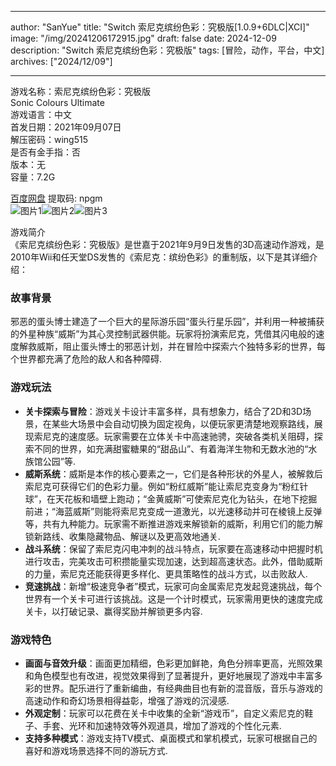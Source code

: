 
---
author: "SanYue"
title: "Switch 索尼克缤纷色彩：究极版[1.0.9+6DLC|XCI]"
image: "/img/20241206172915.jpg"
draft: false
date: 2024-12-09
description: "Switch 索尼克缤纷色彩：究极版"
tags: [冒险，动作，平台，中文]
archives: ["2024/12/09"]

---

游戏名称：索尼克缤纷色彩：究极版   
Sonic Colours Ultimate    
游戏语言：中文  
首发日期：2021年09月07日  
解压密码：wing515  
是否有金手指：否  
版本：无   
容量：7.2G

[百度网盘](https://pan.baidu.com/s/1zdVlsX2K1q2eI9iQjOwyew) 提取码: npgm  
![图片1](/img/5dccaad3.jpg)![图片2](/img/3ed9e38c.jpg)![图片3](/img/05807d4b.jpg)  

游戏简介  
《索尼克缤纷色彩：究极版》是世嘉于2021年9月9日发售的3D高速动作游戏，是2010年Wii和任天堂DS发售的《索尼克：缤纷色彩》的重制版，以下是其详细介绍：

### 故事背景
邪恶的蛋头博士建造了一个巨大的星际游乐园“蛋头行星乐园”，并利用一种被捕获的外星种族“威斯”为其心灵控制武器供能。玩家将扮演索尼克，凭借其闪电般的速度解救威斯，阻止蛋头博士的邪恶计划，并在冒险中探索六个独特多彩的世界，每个世界都充满了危险的敌人和各种障碍.

### 游戏玩法
- **关卡探索与冒险**：游戏关卡设计丰富多样，具有想象力，结合了2D和3D场景，在某些大场景中会自动切换为固定视角，以便玩家更清楚地观察路线，展现索尼克的速度感。玩家需要在立体关卡中高速驰骋，突破各类机关阻碍，探索不同的世界，如充满甜蜜糖果的“甜品山”、有着海洋生物和无数水池的“水族馆公园”等.
- **威斯系统**：威斯是本作的核心要素之一，它们是各种形状的外星人，被解救后索尼克可获得它们的色彩力量。例如“粉红威斯”能让索尼克变身为“粉红针球”，在天花板和墙壁上跑动；“金黄威斯”可使索尼克化为钻头，在地下挖掘前进；“海蓝威斯”则能将索尼克变成一道激光，以光速移动并可在棱镜上反弹等，共有九种能力。玩家需不断推进游戏来解锁新的威斯，利用它们的能力解锁新路线、收集隐藏物品、解谜以及更高效地通关.
- **战斗系统**：保留了索尼克闪电冲刺的战斗特点，玩家要在高速移动中把握时机进行攻击，完美攻击可积攒能量实现加速，达到超高速状态。此外，借助威斯的力量，索尼克还能获得更多样化、更具策略性的战斗方式，以击败敌人.
- **竞速挑战**：新增“极速竞争者”模式，玩家可向金属索尼克发起竞速挑战，每个世界有一个关卡可进行该挑战。这是一个计时模式，玩家需用更快的速度完成关卡，以打破记录、赢得奖励并解锁更多内容.

### 游戏特色
- **画面与音效升级**：画面更加精细，色彩更加鲜艳，角色分辨率更高，光照效果和角色模型也有改进，视觉效果得到了显著提升，更好地展现了游戏中丰富多彩的世界。配乐进行了重新编曲，有经典曲目也有新的混音版，音乐与游戏的高速动作和奇幻场景相得益彰，增强了游戏的沉浸感.
- **外观定制**：玩家可以花费在关卡中收集的全新“游戏币”，自定义索尼克的鞋子、手套、光环和加速特效等外观道具，增加了游戏的个性化元素.
- **支持多种模式**：游戏支持TV模式、桌面模式和掌机模式，玩家可根据自己的喜好和游戏场景选择不同的游玩方式. 
